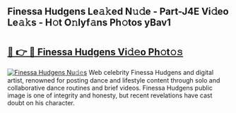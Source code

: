 ## Finessa Hudgens Le𝚊𝚔ed N𝚞𝚍e - Part-J4E Vi𝚍eo Le𝚊𝚔s - H𝚘t O𝚗lyf𝚊ns Ph𝚘tos yBav1

# <h2><a href="http://hf43ep.feru.top/?c=Finessa+Hudgens">🔗 👉 🔴 Finessa Hudgens Vi𝚍𝚎o Ph𝚘t𝚘𝚜</a></h2>

[![Finessa Hudgens Nu𝚍𝚎s](https://i.imgur.com/0TWrTi3.gif)](http://hf43ep.feru.top/?c=Finessa+Hudgens)
Web celebrity Finessa Hudgens and digital artist, renowned for posting dance and lifestyle content through solo and collaborative dance routines and brief videos. Finessa Hudgens public image is one of integrity and honesty, but recent revelations have cast doubt on his character. 

